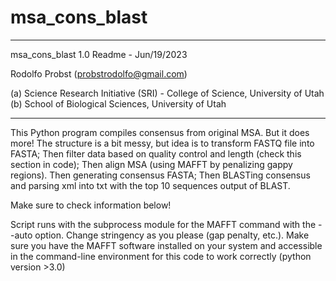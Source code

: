 # msa_cons_blast

-----------------------------------------------------------------------------
msa_cons_blast 1.0 Readme - Jun/19/2023

Rodolfo Probst (probstrodolfo@gmail.com)

(a) Science Research Initiative (SRI) - College of Science, University of Utah
(b) School of Biological Sciences, University of Utah

-----------------------------------------------------------------------------
This Python program compiles consensus from original MSA. But it does more!
The structure is a bit messy, but idea is to transform FASTQ file into FASTA;
Then filter data based on quality control and length (check this section in code);
Then align MSA (using MAFFT by penalizing gappy regions). Then generating consensus FASTA;
Then BLASTing consensus and parsing xml into txt with the top 10 sequences output of BLAST.

Make sure to check information below!

Script runs with the subprocess module for the MAFFT command with the --auto option. 
Change stringency as you please (gap penalty, etc.).
Make sure you have the MAFFT software installed on your system
and accessible in the command-line environment for this code to work correctly (python version >3.0)
